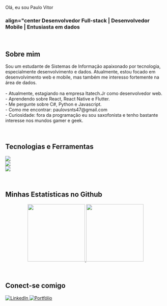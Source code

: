 <p align="center>
  <img src="URL_IMAGEM_CABECALHO" alt="Banner do Perfil" width="100%/>
</p>

<h1 align="center"> Olá, eu sou Paulo Vitor </h1>
<h3> align="center Desenvolvedor Full-stack | Desenvolvedor Mobile | Entusiasta em dados </h3>

<br>

## Sobre mim
<p align="left">
  Sou um estudante de Sistemas de Informação apaixonado por tecnologia, especialmente desenvolvimento e dados. Atualmente,
  estou focado em desenvolvimento web e mobile, mas também me interesso fortemente na área de dados.
  <br><br>
  - Atualmente, estagiando na empresa Itatech.Jr como desenvolvedor web.
  <br>
  - Aprendendo sobre React, React Native e Flutter.
  <br>
  - Me pergunte sobre C#, Python e Javascript.
  <br>
  - Como me encontrar: paulovsnts47@gmail.com
  <br> 
  - Curiosidade: fora da programação eu sou saxofonista e tenho bastante interesse nos mundos gamer e geek.
</p>

<br>

## Tecnologias e Ferramentas

<p align="left">
  <a href="https://skillicons.dev">
    <img src="https://skillicons.dev/icons?i=html, css, js, react, python, flutter, csharp" />
  </a>
  <br>
  <a href="https://skillicons.dev">
     <img src="https://skillicons.dev/icons?i=nodejs, express, mysql, mssql, mongodb, dotnet" />
  </a>
  <br>
  <a href="https://skillicons.dev">
     <img src="https://skillicons.dev/icons?i=git, github, figma, vscode, visualstudio" />
  </a>
</p>
<br>

## Minhas Estatísticas no Github

<p align="center">
  <a href="https://github.com/paulovsnts">
    <img height="180em" src="https://github-readme-stats.vercel.app/api?username=paulovsnts&show_icons=true&theme=dracula&include_all_commits=true&count_private=true" />
    <img height="180em" src="https://github-readme-stats.vercel.app/api/top-langs/?username=paulovsnts&lyout=compact&langs_counts=7&theme=dracula" />
  </a>
</p>
<br>

## Conect-se comigo

<p align="left">
  <a href="https://linkedin.com/in/paulo-vitor-5b8489251" target="_blank">
    <img src="https://img.shields.io/badge/LinkedIn-0077B5?style=for-the-badge&logo=linkedin&logoColor=white" alt="LinkedIn" />
  </a>
  <a href="https://seu-portfolio.com" target="_blank">
    <img src="https://img.shields.io/badge/Portfólio-000000?style=for-the-badge&logo=About.me&logoColor=white" alt="Portfólio" />
  </a>
</p>
  
  
  
